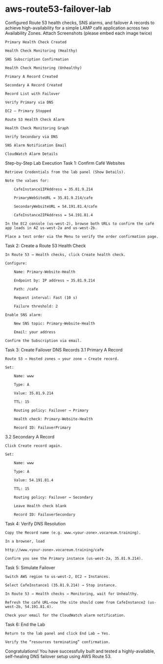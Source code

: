 # aws-route53-failover-lab
Configured Route 53 health checks, SNS alarms, and failover A records to achieve high-availability for a simple LAMP café application across two Availability Zones.
Attach Screenshots (please embed each image twice)

    Primary Health Check Created

    Health Check Monitoring (Healthy)

    SNS Subscription Confirmation

    Health Check Monitoring (Unhealthy)

    Primary A Record Created

    Secondary A Record Created

    Record List with Failover

    Verify Primary via DNS

    EC2 – Primary Stopped

    Route 53 Health Check Alarm

    Health Check Monitoring Graph

    Verify Secondary via DNS

    SNS Alarm Notification Email

    CloudWatch Alarm Details

Step-by-Step Lab Execution
Task 1: Confirm Café Websites

    Retrieve Credentials from the lab panel (Show Details).

    Note the values for:

        CafeInstance1IPAddress = 35.81.9.214

        PrimaryWebSiteURL = 35.81.9.214/cafe

        SecondaryWebsiteURL = 54.191.81.4/cafe

        CafeInstance2IPAddress = 54.191.81.4

    In the EC2 console (us-west-2), browse both URLs to confirm the café app loads in AZ us-west-2a and us-west-2b.

    Place a test order via the Menu to verify the order confirmation page.

Task 2: Create a Route 53 Health Check

    In Route 53 → Health checks, click Create health check.

    Configure:

        Name: Primary-Website-Health

        Endpoint by: IP address → 35.81.9.214

        Path: /cafe

        Request interval: Fast (10 s)

        Failure threshold: 2

    Enable SNS alarm:

        New SNS topic: Primary-Website-Health

        Email: your address

    Confirm the Subscription via email.

Task 3: Create Failover DNS Records
3.1 Primary A Record

    Route 53 → Hosted zones → your zone → Create record.

    Set:

        Name: www

        Type: A

        Value: 35.81.9.214

        TTL: 15

        Routing policy: Failover → Primary

        Health check: Primary-Website-Health

        Record ID: FailoverPrimary

3.2 Secondary A Record

    Click Create record again.

    Set:

        Name: www

        Type: A

        Value: 54.191.81.4

        TTL: 15

        Routing policy: Failover → Secondary

        Leave Health check blank

        Record ID: FailoverSecondary

Task 4: Verify DNS Resolution

    Copy the Record name (e.g. www.<your-zone>.vocareum.training).

    In a browser, load

    http://www.<your-zone>.vocareum.training/cafe

    Confirm you see the Primary instance (us-west-2a, 35.81.9.214).

Task 5: Simulate Failover

    Switch AWS region to us-west-2, EC2 → Instances.

    Select CafeInstance1 (35.81.9.214) → Stop instance.

    In Route 53 → Health checks → Monitoring, wait for Unhealthy.

    Refresh the café URL—now the site should come from CafeInstance2 (us-west-2b, 54.191.81.4).

    Check your email for the CloudWatch alarm notification.

Task 6: End the Lab

    Return to the lab panel and click End Lab → Yes.

    Verify the “resources terminating” confirmation.

Congratulations! You have successfully built and tested a highly-available, self-healing DNS failover setup using AWS Route 53.
